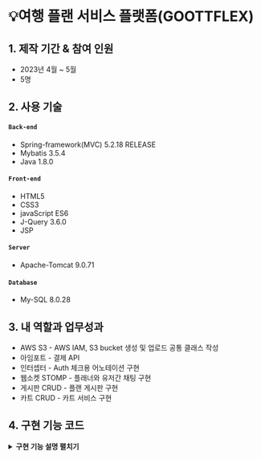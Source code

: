 # 💡여행 플랜 서비스 플랫폼(GOOTTFLEX)



## 1. 제작 기간 & 참여 인원
- 2023년 4월 ~ 5월
- 5명



## 2. 사용 기술
#### `Back-end`
- Spring-framework(MVC) 5.2.18 RELEASE
- Mybatis 3.5.4
- Java 1.8.0

#### `Front-end`
- HTML5 
- CSS3 
- javaScript ES6
- J-Query 3.6.0
- JSP 
#### `Server`
- Apache-Tomcat 9.0.71 
#### `Database`
- My-SQL 8.0.28   


## 3. 내 역할과 업무성과
- AWS S3 - AWS IAM, S3 bucket 생성 및 업로드 공통 클래스 작성
- 아임포트 - 결제 API  
- 인터셉터 - Auth 체크용 어노테이션 구현
- 웹소켓 STOMP - 플래너와 유저간 채팅 구현
- 게시판 CRUD - 플랜 게시판 구현
- 카트 CRUD - 카트 서비스 구현

## 4. 구현 기능 코드 
<details>
<summary><b>구현 기능 설명 펼치기</b></summary>
<div markdown="1">

### 4.1. 전체 흐름

![image](https://user-images.githubusercontent.com/120711406/235872521-33d3533d-7baf-4a72-9449-1253a5e2006d.png)

	
---
	
	
	
### 4.2. AWS S3 - AWS IAM, S3 bucket 생성 및 업로드 공통 클래스 작성

![image](https://user-images.githubusercontent.com/120711406/235873702-5127c63d-19e5-406b-8919-01dd323d2255.png)

<details>
<summary> <b>IAM 권한설정</b> </summary>
	
- IAM 사용자 생성
- 권한으로 AmazonS3FullAccess 추가
	
![image](https://user-images.githubusercontent.com/120711406/235908642-a1dbf375-e3ad-4c73-a6bb-b291ad0f3e58.png)
	
</details>
	
<details>
<summary> <b>버킷 정책 생성</b> </summary>
- 버킷을 사용하기 위해 정책생성
	
![image](https://user-images.githubusercontent.com/120711406/235909022-146e7ec1-4f9d-4f64-a8ec-326a74e954a5.png)
	
</details>
	
<details>
<summary> <b>공통 클래스 구현</b> </summary>
- 이미지 다중 업로드, 삭제 를 위한 공통 클래스를 구현.
	
```java
@Service
public class S3FileUploadService {

    @Autowired
    private final AmazonS3Client amazonS3Client; //아마존 계정정보 propertie파일 -> common-context에서 주입
    @Value("${aws.s3.bucket}")
    private String bucket; //S3버킷정보
    @Value("${aws.s3.bucket.url}") //지역정보
    private String defaultUrl;

    public S3FileUploadService(AmazonS3Client amazonS3Client) {
        this.amazonS3Client = amazonS3Client;
    }

    //생성자 주입
    public List<String> upload(List<MultipartFile> uploadFile) throws IOException {
        List<String> urlList = new ArrayList<>(); //업로드된 url을 받기위한 리스트

        //파일이름 새로만들어서 리스트에 담기
        List<Map<String, String>> fileList = new ArrayList<>();
        for (int i = 0; i < uploadFile.size(); i++) {
            String origName = uploadFile.get(i).getOriginalFilename(); //원 파일이름
            String ext = origName.substring(origName.lastIndexOf('.')); // 확장자
            String saveFileName = getUuid() + ext; //uuid로 새이름 만들기
            Map<String, String> map = new HashMap<>();
            map.put("saveFile", saveFileName);
            fileList.add(map);
        }

        for (int i = 0; i < uploadFile.size(); i++) {
            String url = "";
            File file = new File(System.getProperty("user.dir") + fileList.get(i).get("saveFile"));
            //로컬 현재위치에 임시저장 객체 만듬
            uploadFile.get(i).transferTo(file); //로컬에 파일 임시저장
            uploadOnS3(fileList.get(i).get("saveFile"), file); //업로드
            url = defaultUrl + '/' + fileList.get(i).get("saveFile"); //업로드한 파일의 url주소
            urlList.add(url); //리턴을 위해 담음
            file.delete(); // 임시파일 삭제
        }
        return urlList; //업로드 후 리턴값 (List<String> 타입)
    }

    // UUID만드는 메소드(중간의-는 지워줌)
    private static String getUuid() {
        return UUID.randomUUID().toString().replaceAll("-", "");
    }

    //S3업로드 메소드
    private void uploadOnS3(final String findName, final File file) {
        // AWS S3 전송 객체 생성
        final TransferManager transferManager = new TransferManager(this.amazonS3Client);
        // 요청 객체 생성
        final PutObjectRequest request = new PutObjectRequest(bucket, findName, file);
        // 업로드 시도
        final Upload upload = transferManager.upload(request);

        try {
            upload.waitForCompletion();
        } catch (AmazonClientException | InterruptedException amazonClientException) {
            amazonClientException.printStackTrace();
        }
    }
    //S3 객체 삭제 메소드
    public void deleteFromS3(final String findName) {
        String realFileName = findName.substring(53);
        // 삭제할 객체 생성
        final DeleteObjectRequest deleteRequest = new DeleteObjectRequest(bucket, realFileName);
        // 삭제
        this.amazonS3Client.deleteObject(deleteRequest);
    }

}

```
	
</details>

<details>
<summary> <b>Controller</b> </summary>

- Plan 게시판 Controller 업로드

```java 
  @PostMapping("create")
    public String planPut(PlanDTO planDTO, ImgDTO imgDTO, HttpSession httpSession,
                          @RequestParam("files[]") List<MultipartFile> multipartFile) throws IOException {
        String user = (String) httpSession.getAttribute("user_id");
        planDTO.setUser_id(user);
        int plan_idx = planService.planCreate(planDTO); // 게시글 생성
        if(plan_idx!=0){ // 이미지 파일 생성
            if(multipartFile !=null || !multipartFile.isEmpty()){ // 이미지 파일 있으면
                List<String> imgUrlList = s3FileUploadService.upload(multipartFile); // 서버에 이미지 파일 저장 후 URL값 List에 담기
                planDTO.setPlan_idx(plan_idx); // 게시글 인덱스 set
                planDTO.setP_img(imgUrlList); // 이미지 url set
                boolean success = this.planService.planImgCreate(planDTO); // 이미지 저장 성공
                if(success){
                    return "redirect:/plan/list";
                }
            }
        }
        return "/plan/plan_create";
    }
```
</details>

<details>
<summary> <b>설정</b> </summary>

- 라이브러리 설치
- Key 노출을 피하기 위해 properties 파일 등록 후 클래스 빈설정 생성자 값으로 설정
 
```xml
	   <constructor-arg>
            <bean class="com.amazonaws.auth.BasicAWSCredentials">
                <constructor-arg value="${aws.accessKey}"/>
                <constructor-arg value="${aws.secretKey}"/>
            </bean>
        </constructor-arg>
    </bean>
    <bean id="awsProperties" class="org.springframework.beans.factory.config.PropertiesFactoryBean">
        <property name="location" value="classpath:common.properties"/>
    </bean>
    <bean class="org.springframework.beans.factory.config.PropertyPlaceholderConfigurer">
        <property name="properties" ref="awsProperties"/>
    </bean>
```
</details>

<details>
<summary> <b>어려웠던 점</b> </summary>
	
- AWS를 처음 다루게되어 개념이해에 어려움이 있었음.
- AWS는 업데이트가 빠르기 때문에 최신 정보를 찾기가 힘들었음. (대부분의 메뉴가 변경되었음)
- Spring Legacy 프로젝트는 Spring boot 에 비해 properties나 yalm파일을 활용하기 복잡했음.
- IAM 사용자 키가 깃허브에 노출되었을땐 AWS에서 메일로 경고만 주는것 뿐만 아니라, 권한을 변경해버린다.
- AWS에서는 키가 노출되었을 경우, 사용자 삭제후 재생성을 추천한다. (키발급만 다시하는것 보다) (항상 주의하자)

</details>
  
<details>
<summary> <b>앞으로 해야될 것</b> </summary>
	
- AWS RDS 테스트중 추가 결제가 되었음. 학습이 더 필요함.
- 깃허브 액션과 S3 EC2 연계로 CICD구현(진행중)
- EC2 학습 진행중 리눅스 학습의 필요성을 느낌.
	
</details>


---	
	
	
	
### 4.3. 아임포트 결제 API 

![image](https://user-images.githubusercontent.com/120711406/235916623-f8144c4f-73a0-4765-86eb-a0d9c3f4c2b4.png)
	
<details>
<summary> <b>공통 클래스 구현</b> </summary>

- 실제 결제한 가격이 고지된 가격과 동일한지 검증
- 검증후 결제정보를 DB에 저장
	
```java
@RestController
public class PaymentController {
    private final IamportClient iamportClient;
    private final PaymentService paymentService;

    public PaymentController(IamportClient iamportClient, PaymentService paymentService) {
        this.iamportClient = iamportClient;
        this.paymentService = paymentService;
    }

    // 결제 서버검증(실제 결제한 가격이 고지된 가격과 동일한지 검증)
    @PostMapping("/verifyIamport/{imp_uid}")
    public IamportResponse<Payment> paymentByUid(@PathVariable(value = "imp_uid") String imp_uid) throws IamportResponseException, IOException {
        return iamportClient.paymentByImpUid(imp_uid);
    }

    // 결제정보 DB입력
    @PostMapping(value = "/payment/confirm", consumes = "application/json")
    public Map<String, Object> paymentConfirm(@RequestBody PayDTO payDTO) {
        System.out.println(payDTO.toString());
        boolean checkPayment = paymentService.pay(payDTO);
        Map<String, Object> map = new HashMap<String, Object>();
        if (checkPayment) {
            paymentService.saleCount(payDTO);
            map.put("msg", "결제성공");
        } else {
            map.put("msg", "결제실패");
        }
        return map;
    }
}
```
	
</details>
  
<details>
<summary> <b>JavaScript</b> </summary>

  
- 아임포트 결제, ajax 콜백함수 구현

```javascript
// 2023.04.23 길영준
// 카카오페이 결제
    const price = $('#price').val(); // 가격
    const name = $('#title').val(); //플랜명
    const buyer = $('.session').val(); //구매자아이디
    const planner = $('#planner').val(); // 플래너아이디
    const plan_idx = $('.plan_idx').val(); //플랜 pk
    // 아임포트 결제 함수
    function kakao() {
        let IMP = window.IMP;
        IMP.init('imp67107132');
        IMP.request_pay({
            pg: 'kakaopay.TC0ONETIME',
            merchant_uid: 'suntour_' + new Date().getTime(), //상점에서 생성한 고유 주문번호
            name: name, // 상품명
            amount: price, // 가격
            buyer_name: buyer // 구매자
        }, function (rsp) { // 검증 로직
            $.ajax({
                type: 'POST',
                url: '/verifyIamport/' + rsp.imp_uid
            }).done(function (result) {
                if (rsp.paid_amount === result.response.amount) {
                    let info = {
                        imp_uid: rsp.imp_uid,
                        merchant_uid: rsp.merchant_uid,
                        buyer_id: buyer,
                        planner_id: planner,
                        plan_idx: plan_idx
                    }
                    $.ajax({//결제 검증 ajax
                        type: 'POST',
                        data: JSON.stringify(info),
                        url: '/payment/confirm',
                        dataType: "json",
                        contentType: 'application/json; charset=utf-8',
                        success: function (result) {
                            alert(result.msg)
                            window.location.reload();
                        },
                        error: function (xhr, status, error) {
                            alert(result.msg)
                            console.log(xhr)
                            console.log(status)
                            console.log(error)
                        }
                    })
                } else {
                    alert("결제실패" + "에러 : " + rsp.error_code + "에러내용: " + rsp.error_msg);
                }
            })

        });
    }

```
</details>

<details>
<summary> <b>설정</b> </summary>

- 라이브러리 설치
- CDN 적용
- Key 노출을 피하기 위해 properties 파일 등록 후 클래스 빈설정 생성자 값으로 설정
	
```xml
    <bean id="iamport" class="com.siot.IamportRestClient.IamportClient">
        <constructor-arg index="0" value="${iamport.api}"/>
        <constructor-arg index="1" value="${iamport.api_secret}"/>
    </bean>
```
</details>

<details>
<summary> <b>어려웠던 점</b> </summary>

- 아임포트 CDN 버전업 업데이트 내역을 뒤늦게 확인. (더이상 지원하지 않는 파라미터)
- 초반에 성급하게 진행하여, 구조를 잘못 이해함.
- 아임포트에서 발행하는 secret id와 key는 클라이언트 결제정보를 결제사에서 가져오기 위해 있음.
	
</details>
	
<details>
<summary> <b>앞으로 해야될 것</b> </summary>
   
- 더 다양한 API를 사용해 볼것
- 이를 통해 메뉴얼을 이해하고 응용해볼것.
- JavaScript만으로는 왜 데이터조작에 더 취약한지 학습해 볼것.
- 구현 전 API의 버전과 그에맞는 내용을 먼저 인지할 것.

</details>
	

---	
	
	
	
### 4.4. 인터셉트를 활용한 권한 체크 용도 어노테이션 구현

```java
 @Auth(role = Auth.Role.ADMIN)
```

<details>
<summary> <b>기능 설명</b> </summary>
	
- 세션으로 권한체크를 매번 해주는 불편함을 덜기 위해 작성
- 이 어노테이션으로 권한별 메소드 실행(라우팅)이 가능.

 
</details>
  
<details>
<summary> <b>어노테이션 클래스</b> </summary>
	
- Retention : 라이프사이클을 런타임중에만 으로 설정
- Target : 메소드에 어노테이션을 적용시킴
	
```java
@Retention(RUNTIME)
@Target(METHOD)
public @interface Auth {
    public enum Role {ADMIN, USER, PLANNER}

    public Role role() default Role.USER;
}

```
	
</details>
	  
<details>
<summary> <b>인터셉터</b> </summary>

- preHandle 메소드를 오버라이딩 하여 컨트롤러로 가기전에 권한체크를 할 수 있다.
- getMethodAnnotaion 메소드로 만들어둔 권한 어노테이션 클래스를 지정한다.
- 세션에서 받아오는 권한값을 기준으로 조건식을 주어 True는 실행 False는 redirect를 시킨다.

```java
public class AuthInterceptor extends HandlerInterceptorAdapter {
    @Override
    public boolean preHandle(HttpServletRequest request, HttpServletResponse response, Object handler) throws Exception {
        if (!(handler instanceof HandlerMethod)) {
            return true; //메소드핸들러가 아닐때 실행시킴
        }
        HandlerMethod handlerMethod = (HandlerMethod) handler;

        Auth auth = handlerMethod.getMethodAnnotation(Auth.class); //어노테이션클래스 지정
        if (auth == null) {
            return true;    //어노테이션 지정되지 않았으면 실행시킴
        }

        HttpSession httpSession = request.getSession();
        if (httpSession == null) {
            response.sendRedirect(request.getContextPath() + "/user/signin");
            return false; //어노테이션은 있으나 세션이 없으면 리다이렉트
        }
        String authUser = (String) httpSession.getAttribute("auth");
        if (authUser == null) {
            response.sendRedirect(request.getContextPath() + "/user/signin");
            return false; // 세션에 auth 값이 없으면 리다이렉트
        }
        String role = auth.role().toString();
        if ("ADMIN".equals(role)) {
            if (!"auth_a".equals(authUser)) {
                response.sendRedirect(request.getContextPath() + "/user/signin");
                return false; // 롤이 ADMIN 이 아니면 리다이렉트
            }
        }
        if ("PLANNER".equals(role)) {
            if ("auth_a".equals(authUser)) {
                return true; //롤이 어드민이면 통과
            }
            if (!"auth_b".equals(authUser)) {
                response.sendRedirect(request.getContextPath() + "/user/signin");
                return false; //롤이 플래너가 아니면 통과시키지 않음
            }
        }
        return true;    //해당조건이 false가 아니면 진행시킴
    }
}

```
	
</details>
	
<details>
<summary> <b>설정</b> </summary>

- Servlet-context 에 해당 인터셉터를 등록해준다.
	  
```xml
    <interceptors>
        <interceptor>
            <mapping path="/**"/>
            <beans:bean id="authInterceptor" class="com.goott.pj3.common.util.auth.AuthInterceptor"/>
        </interceptor>
    </interceptors>
```

</details>


<details>
<summary> <b>어려웠던 점</b> </summary>

- 간단한 조건 같았지만 생각보다 쓰임을 더 고려해야 했다.
- Target이 메소드가 아닌 클래스로 작성하려 해보았으나, admin Controller의 경우에도 때에따라 필요로 하는 권한이 달랐다.

</details>
	
<details>
<summary> <b>앞으로 해야될 것</b> </summary>

- 쓰임이 반복되는 기능은 어노테이션 작성 으로 대체 가능한지 고려해볼 것.
- preHandle 이외에 postHandle, afterCompletion 도 활용가능한 기능이 있는지 고려해 볼 것.
	
</details>

	
---


	
### 4.5. 웹소켓 STOMP를 활용한 채팅 구현
	
- UI, UX 구현중(2023.05.03 기준)

![image](https://user-images.githubusercontent.com/120711406/235933242-b170f3ec-0c6a-49a2-aa55-1919415c4853.png)

![image](https://user-images.githubusercontent.com/120711406/235933551-b09481a4-da94-4e4f-99b8-c0da315215d3.png)
	
![image](https://user-images.githubusercontent.com/120711406/235934373-a55dfd79-0c46-4100-b829-ae9cfa780935.png)


<details>
<summary> <b>기능 설명</b> </summary>

  - 유저와 판매자 간의 1:1 채팅방 구현
  - 채팅방 목록, 대화로그 저장, 대화 조회 여부 확인, 새로운 메세지 도착 알림 구현

</details>
  
<details>
<summary> <b>STOMP 웹소켓 설정 클래스</b> </summary>
  
- 엔드포인트와 publish subscribe 값 설정
- 소켓JS 사용 설정

```java
@Configuration
@EnableWebSocketMessageBroker//Stomp를 사용하기 위해 선언
public class StompWebSocketConfig implements WebSocketMessageBrokerConfigurer {

    @Override
    public void registerStompEndpoints(StompEndpointRegistry registry) {
        registry.addEndpoint("/stomp/chat") //엔드포인트
                .setAllowedOrigins("http://localhost:8080")
                .withSockJS();
    }

    /*어플리케이션 내부에서 사용할 path를 지정할 수 있음*/
    @Override
    public void configureMessageBroker(MessageBrokerRegistry registry) {
        registry.setApplicationDestinationPrefixes("/pub"); //클라이언트에서 SEND요청을 처리
        registry.enableSimpleBroker("/sub"); //경로에 SimpleBroker를 등록 
                                                            // 해당 경로를 Subscribe하는 client에게 메시지를 전달
        //.enableStompBrokerRelay = SimpleBroker의 기능과 외부 Message Broker( RabbitMQ, ActiveMQ 등 )에 메세지를 전달
    }
}
```
	
</details>

<details>
<summary> <b>Chat Controller</b> </summary>

- 메세지 매핑으로 해당 구독url로 메세지를 전달해준다.
- DTO를 DB에 전달, 메세지 로그를 저장한다.
- 메세지 도착 실시간 알림을 구독 url로 전달해 준다.

```java
@Controller
public class StompChatController {
    private final SimpMessagingTemplate template; //특정 Broker로 메세지를 전달
    private final ChatRoomRepository repository;


    public StompChatController(SimpMessagingTemplate template, ChatRoomRepository repository) {
        this.template = template;
        this.repository = repository;
    }

    //Client가 SEND할 수 있는 경로
    //stompConfig에서 설정한 applicationDestinationPrefixes와 @MessageMapping 경로가 병합됨
    //"/pub/chat/enter"
    @MessageMapping(value = "/chat/enter")
    public void enter(ChatMessageDTO chatMessageDTO) {
        chatMessageDTO.setMsg_content(chatMessageDTO.getSend_id() + "님이 채팅방에 참여하였습니다.");
        template.convertAndSend("/sub/chat/room/" + chatMessageDTO.getMsg_idx(), chatMessageDTO);
    }

    @MessageMapping(value = "/chat/message") //DTO = roomid, message, 보낸사람, 받는사람
    public void message(ChatMessageDTO chatMessageDTO) {
        template.convertAndSend("/sub/chat/room/" + chatMessageDTO.getMsg_idx(), chatMessageDTO);
        repository.saveMessageLog(chatMessageDTO);  //로그 DB에 저장
        //실시간 알람
        String alarmDestination = "/sub/chat/alarm/" + chatMessageDTO.getReceive_id();
        String alarmMessage = chatMessageDTO.getSend_id() + "님의 새로운 메세지";
        template.convertAndSend(alarmDestination, alarmMessage);
    }
}
```

</details>
  
<details>
<summary> <b>Room Controller</b> </summary>

- 채팅방 개설, 실제 채팅방, 목록조회 구현
- 여러 조건을 사용해 어뷰징을 차단

```java
@RequestMapping(value = "/chat")
@Controller
public class RoomController {

    private final ChatRoomRepository repository;

    public RoomController(ChatRoomRepository repository) {
        this.repository = repository;
    }

    //채팅방 목록 조회
    @GetMapping(value = "/rooms/{user_id}")
    public ModelAndView rooms(@PathVariable("user_id") String user_id, HttpSession httpSession, ModelAndView mv) {
        String sessionId = String.valueOf(httpSession.getAttribute("user_id"));
        if (sessionId.equals(user_id)) { //뷰에서 넘어온 user_id와 session user_id를 비교해서 일치하면 채팅방 목록을 보여줌
            mv.setViewName("/plan/rooms");
            if (repository.checkReadOrNot(sessionId) != null) {
                mv.addObject("YorN", repository.checkReadOrNot(sessionId)); // 읽지않은 메세지가 있는지 DB에서 확인
            }
            mv.addObject("list", repository.findAllRooms(sessionId)); //세션아이디가 가지고 있는 모든 채팅방 리스트 가져오기
        } else {
            mv.setViewName("redirect:/user/signin");    //일치하지 않으면 로그인페이지로 보냄
        }
        return mv;
    }

    //채팅방 개설
    @PostMapping(value = "/room") //form으로 받는데이터 = send_id & receive_id
    public String create(ChatRoomDTO chatRoomDTO, ModelAndView mv) {
        if (chatRoomDTO.getSend_id().equals(chatRoomDTO.getReceive_id())) {
            return "redirect:/plan/list";   // 플래너가 본인에게 채팅 요청했을시
        }
        ChatRoomDTO formData = chatRoomDTO; // 폼에서 받아온 dto
        System.out.println("폼으로 받아온 dto : " + formData.toString());

        if (repository.findRoomByName(formData) != null) {  //이미 해당 플래너와 채팅방이 존재하면 존재하는 방으로 이동시킴
            int msg_idx = repository.findRoomByName(formData).getMsg_idx();
            System.out.println("방이 존재할때 가져온 방 idx : " + msg_idx);
            return "redirect:/chat/room/" + msg_idx;
        } else {                                             //없다면 새로 생성해주고 방으로 이동
            repository.createChatRoomDTO(formData);
            int msg_idx = chatRoomDTO.getMsg_idx();
            System.out.println("방만들고 받아온 idx : " + chatRoomDTO.getMsg_idx());
            return "redirect:/chat/room/" + msg_idx;
        }
    }

    // 실제 채팅방
    @GetMapping("/room/{msg_idx}")
    public String getRoom(@PathVariable("msg_idx") int msg_idx, Model model, HttpSession httpSession) {
        String sessionAuth = String.valueOf(httpSession.getAttribute("auth"));
        String user = "";
        String planner = "";
        if (sessionAuth.equals("auth_c")) { //무분별한 겟요청으로 채팅방 열람을 막기위해 세션아이디를 가져옴
            user = String.valueOf(httpSession.getAttribute("user_id")); // 유저 일때 아이디
            System.out.println("유저아이디 : " + user);
        } else if (sessionAuth.equals("auth_b")) {
            planner = String.valueOf(httpSession.getAttribute("user_id"));  // 플래너 일때 아이디
            System.out.println("플래너아이디 : " + planner);
        } else {
            return "redirect:/main"; // 둘다 아니면 메인으로
        }
        ChatRoomDTO chatRoomDTO = new ChatRoomDTO();
        chatRoomDTO.setMsg_idx(msg_idx);
        chatRoomDTO = repository.findRoomById(chatRoomDTO);
        if (chatRoomDTO.getSend_id().equals(user)
                || chatRoomDTO.getReceive_id().equals(planner)) { // 보낸아이디와 세션유저아이디가 맞거나
            int roomID = chatRoomDTO.getMsg_idx();
            if (repository.findMessageLog(roomID) != null) {  //로그를 찾아왔을때
                //세션값이 receive_id 일때 N-> Y 메세지 읽음 표시
                Map<String, String> map = new HashMap<>();
                map.put("msg_idx", String.valueOf(roomID));
                map.put("session_id", String.valueOf(httpSession.getAttribute("user_id")));
                repository.readNtoY(map);
                model.addAttribute("chatLog", repository.findMessageLog(roomID)); //로그 불러오기
                model.addAttribute("room", chatRoomDTO);  // 받은아이디와 세션플래너아이디가 맞으면
                return "/plan/room";
            } else { //로그가 없을때
                model.addAttribute("room", chatRoomDTO);  // 받은아이디와 세션플래너아이디가 맞으면
                return "/plan/room";
            }
        } else {
            return "redirect:/main";                            // 아닐경우 메인으로
        }
    }
} 
```

</details>
  
<details>
<summary> <b>Repository</b> </summary>

- 모든 채팅방조회, 로그저장, 로그조회, 조건과 일치하는 채팅방 조회 등을 구현한다.

```java
@Repository
public class ChatRoomRepository {
    private Map<String, ChatRoomDTO> chatRoomDTOMap;
    final
    SqlSession session;

    public ChatRoomRepository(SqlSession session) {
        this.session = session;
    }

    //채팅방 만들기
    public void createChatRoomDTO(ChatRoomDTO chatRoomDTO) {
        session.insert("chat.create", chatRoomDTO);
    }

    // 소유하고있는 모든 채팅방 리스트 가져오기
    public List<ChatRoomDTO> findAllRooms(String user_id) {
        return session.selectList("chat.findAllRooms", user_id);
    }

    // 채팅방ID로 채팅찾기
    public ChatRoomDTO findRoomById(ChatRoomDTO chatRoomDTO) {
        return session.selectOne("chat.findRoomById", chatRoomDTO);
    }

    // 보내는 사람 받는사람 이름으로 채팅방이 이미 존재하는지 확읺하고
    // 있다면 채팅방ID를 리턴한다
    public ChatRoomDTO findRoomByName(ChatRoomDTO chatRoomDTO) {
        return session.selectOne("chat.findRoomByName", chatRoomDTO);
    }

    //메세지로그 저장
    public void saveMessageLog(ChatMessageDTO chatMessageDTO) {
        session.insert("chat.saveMessageLog", chatMessageDTO);
    }
    //메세지로그 불러오기
    public List<ChatMessageDTO> findMessageLog(int msg_idx) {
        return session.selectList("chat.findMessageLog", msg_idx);
    }
    //읽었나 안읽었나 확인
    public void readNtoY(Map<String, String> map) {
        session.update("chat.readNtoY", map);
    }
    // 채팅방 생성시 안읽은 메세지가 있는방 표시
    public List<ChatRoomDTO> checkReadOrNot(String sessionId) {
        ChatRoomDTO chatRoomDTO = new ChatRoomDTO();
        System.out.println(session.selectList("chat.checkReadorNot", sessionId));
        chatRoomDTO.setReceive_id(sessionId);
        return session.selectList("chat.checkReadorNot", chatRoomDTO);
    }
}
```

</details>



<details>
<summary> <b>SQL</b> </summary>

- mybatis 활용

```xml
<?xml version="1.0" encoding="UTF-8"?>
<!DOCTYPE mapper PUBLIC "-//mybatis.org//DTD Mapper 3.0//EN" "http://mybatis.org/dtd/mybatis-3-mapper.dtd">
<mapper namespace="chat">
    <insert id="create" parameterType="com.goott.pj3.common.util.chat.ChatRoomDTO"
            useGeneratedKeys="true" keyProperty="msg_idx">
        INSERT INTO msg (send_id, receive_id, msg_img, msg_content)
        SELECT #{send_id}, #{receive_id}, '', ''
        FROM DUAL
        WHERE NOT #{send_id} = #{receive_id}
          AND NOT EXISTS (SELECT msg_idx
                          FROM msg
                          WHERE (send_id = #{send_id} AND receive_id = #{receive_id})
                             OR (send_id = #{receive_id} AND receive_id = #{send_id}))
    </insert>
    <!--방id로 채팅방 찾기-->
    <select id="findRoomById" resultType="com.goott.pj3.common.util.chat.ChatRoomDTO">
        SELECT msg_idx, send_id, receive_id, create_date
        FROM msg
        WHERE msg_idx = #{msg_idx}
    </select>
    <!--해당 유저의 모든 방 찾기-->
    <select id="findAllRooms" resultType="com.goott.pj3.common.util.chat.ChatRoomDTO">
        SELECT msg_idx, send_id, receive_id, msg_img, msg_content, create_date
        FROM msg
        WHERE send_id = #{user_id}
           OR receive_id = #{user_id}
        ORDER BY msg_idx DESC
    </select>
    <!--유저이름으로 채팅방 찾기-->
    <select id="findRoomByName" resultType="com.goott.pj3.common.util.chat.ChatRoomDTO">
        SELECT msg_idx, send_id, receive_id
        FROM msg
        WHERE (send_id = #{send_id} AND receive_id = #{receive_id})
           OR (send_id = #{receive_id} AND receive_id = #{send_id})
    </select>
    <!--메세지 로그 저장 (이미지는 추후)-->
    <insert id="saveMessageLog" parameterType="com.goott.pj3.common.util.chat.ChatMessageDTO">
        INSERT INTO msg_log(msg_idx, send_id, receive_id, msg_content, msg_img)
        VALUES (#{msg_idx}, #{send_id}, #{receive_id}, #{msg_content}, '없음')
    </insert>
    <!--메세지 로그 찾아오기-->
    <select id="findMessageLog" resultType="com.goott.pj3.common.util.chat.ChatMessageDTO">
        SELECT msg_idx, send_id, receive_id, msg_img, msg_content, create_date, read_yn
        FROM (SELECT msg_idx, send_id, receive_id, msg_img, msg_content, create_date, read_yn
              FROM msg_log
              WHERE msg_idx=#{msg_idx}
              ORDER BY create_date DESC
              LIMIT 10) as sub
        ORDER BY create_date ASC
    </select>
    <!--읽었나 확인-->
    <update id="readNtoY">
        UPDATE  msg_log
        SET read_yn = 'y'
        WHERE msg_idx = #{msg_idx} AND receive_id = #{session_id}
    </update>
    <!--채팅방 리스트 생성시 안읽은 메세지가 있는 방을 표시해줌-->
    <select id="checkReadorNot" resultMap="msgidxResultMap">
        SELECT msg_idx
        FROM msg_log
        WHERE receive_id = #{receive_id}
          AND read_yn = 'n'
    </select>
    <resultMap id="msgidxResultMap" type="com.goott.pj3.common.util.chat.ChatRoomDTO">
        <collection property="msg_idx" column="msg_idx" javaType="List" ofType="Integer">
            <result column="msg_idx"/>
        </collection>
    </resultMap>
</mapper>

```

</details>
	  
<details>
<summary> <b>DTO</b> </summary>

- 메세지를 위한 DTO, 채팅방을 위한 DTO 2개를 작성.

</details>
	
<details>
<summary> <b>JSP</b> </summary>
	
- 방 목록
	
```jsp
<c:forEach items="${list}" var="room">
                <c:if test="${sessionScope.user_id == room.send_id}">
                    <li><a href="/chat/room/${room.msg_idx}" id="room-name">${room.receive_id} 와 대화하기</a></li>
                    <div id="msgArea"></div>
                    <p>채팅 생성날짜 :${room.create_date}</p>
                    <c:forEach items="${YorN}" var="test">
                        <c:if test="${test.msg_idx eq room.msg_idx}">
                            <p>읽지않은 메세지가 있습니다.</p>
                        </c:if>
                    </c:forEach>
                </c:if>
                <c:if test="${sessionScope.user_id == room.receive_id}">
                    <li><a href="/chat/room/${room.msg_idx}" id="room-name2">${room.send_id} 와 대화하기</a></li>
                    <div id="msgArea"></div>
                    <p>채팅 생성날짜 :${room.create_date}</p>
                    <c:forEach items="${YorN}" var="test">
                        <c:if test="${test.msg_idx eq room.msg_idx}">
                            <p>읽지않은 메세지가 있습니다.</p>
                        </c:if>
                    </c:forEach>
                </c:if>
            </c:forEach>
```
	
- 채팅방

```jsp
        <c:forEach var="log" items="${chatLog}">
            <c:if test="${log.send_id == sessionScope.user_id}">
                <div class='col-6'>
                    <div class='alert alert-secondary'>
                        <b> ${log.send_id} : ${log.msg_content}</b>
                        <fmt:formatDate pattern="MM-dd HH:mm" value="${log.create_date}"/>
                        <p>${log.read_yn}</p>
                    </div>
                </div>
            </c:if>
            <c:if test="${log.send_id != sessionScope.user_id}">
                <div class='col-6'>
                    <div class='alert alert-warning'>
                        <b> ${log.send_id} : ${log.msg_content} </b>
                        <fmt:formatDate pattern="MM-dd HH:mm" value="${log.create_date}"/>
                    </div>
                </div>
            </c:if>
        </c:forEach>
```

</details>
	
<details>
<summary> <b>JavaScript</b> </summary>
	
- 방 목록
	
```javascript
    let alarmLaunched = false;
    $(document).ready(function () {
        let sockJs = new SockJS("/stomp/chat");
        let stomp = Stomp.over(sockJs);
        stomp.connect({}, function () {
            console.log("STOMP Connection")
            stomp.subscribe("/sub/chat/alarm/" + '${sessionScope.user_id}', function (chat) {
                if (!alarmLaunched) {
                    let msg = chat.body
                    console.log(msg)
                    var str = `<div class='col-6'><div class='alert alert-secondary'><input id="alert"  value="\${chat.body}\"></div></div>`;
                    $("#msgArea").append(str);
                    alarmLaunched = true;
                }
            });
        });
    });
```

- 채팅방

```javascript
    $(document).ready(function () {

        let roomId = '${room.msg_idx}';
        let username = '${sessionScope.user_id}';
        let receiveName = '';
        if (username === '${room.send_id}') {
            receiveName = '${room.receive_id}';
        } else {
            receiveName = '${room.send_id}';
        }

        console.log(roomId + ", " + username);

        let sockJs = new SockJS("/stomp/chat");
        //1. SockJS를 내부에 들고있는 stomp를 내어줌
        let stomp = Stomp.over(sockJs);

        //2. connection이 맺어지면 실행
        stomp.connect({}, function () {
            console.log("STOMP Connection")

            //4. subscribe(path, callback)으로 메세지를 받을 수 있음
            stomp.subscribe("/sub/chat/room/" + roomId, function (chat) {
                var content = JSON.parse(chat.body);

                var writer = content.send_id;
                var str = '';

                    let date = new Date().toLocaleString()
                if (writer === username) {
                    str = "<div class='col-6'>";
                    str += "<div class='alert alert-secondary'>";
                    str += "<b>" + writer + " : " + content.msg_content +"</b>";
                    str += "<p>" + date + "</p>"
                    str += "</div></div>";
                    $("#msgArea").append(str);
                } else {
                    str = "<div class='col-6'>";
                    str += "<div class='alert alert-warning'>";
                    str += "<b>" + writer + " : " + content.msg_content +  "</b>";
                    str += "<p>" + date + "</p>";
                    str += "</div></div>";
                    $("#msgArea").append(str);
                }

                // $("#msgArea").append(str);
            });

            //3. send(path, header, message)로 메세지를 보낼 수 있음
            stomp.send('/pub/chat/enter', {}, JSON.stringify({msg_idx: roomId, send_id: username}))
        });

        $("#button-send").on("click", function (e) {
            var msg = document.getElementById("msg");

            console.log(username + ":" + msg.value);
            stomp.send('/pub/chat/message', {}, JSON.stringify({
                msg_idx: roomId,
                msg_content: msg.value,
                send_id: username,
                receive_id: receiveName
            }));
            msg.value = '';
        });
    });
```
	
</details>
	

<details>
<summary> <b>설정</b> </summary>
  
- 라이브러리 설치

```xml
		<dependency>
			<groupId>org.springframework</groupId>
			<artifactId>spring-messaging</artifactId>
			<version>5.2.18.RELEASE</version>
		</dependency>
		<!-- https://mvnrepository.com/artifact/org.webjars/stomp-websocket -->
		<dependency>
			<groupId>org.webjars</groupId>
			<artifactId>stomp-websocket</artifactId>
			<version>2.3.4</version>
		</dependency>
```

</details>
  


<details>
<summary> <b>어려웠던 점</b> </summary>

- 간단한 1:1 대화는 기본 websocket을 활용하였다.
- 여러개의 채팅방이 필요 했으므로, 코드가 복잡해지기 시작했다. (자료구조가 복잡해졌다.)
- 고로, STOMP를 이용해 처음부터 다시 작성해야 했다. (웹소켓을 어느정도 이해한 후라 이해하기 수월했다.)
- 가장 어려운 점은 STOMP 구현 후에 고려해야 할  조건 이었다.(로그를 불러오거나 저장, 조건에 의해 방 생성제한 혹은 생성, 읽음확인 등등)

</details>
	
<details>
<summary> <b>앞으로 해야될 것</b> </summary>

- 코드를 깔끔하게 정리하는 습관을 들이자.
- Controller 와 Service에서 해야할 것들을 잘 구분해야 된다.
- 조건이 어떻게하면 더 간단할지 생각해봐야 한다.
- 읽음표시 기능이 아직 완벽하지 않으며, 채팅방 나가기를 구현해야한다. 
- 웹소켓으로 다중채팅을 구현하려고 했을때 알고리즘 학습의 중요성을 알게되었다.

</details>

	
---	
	
	
	
### 4.6. 게시판 CRUD

<details>
<summary> <b>프로필 이미지 등록/변경</b> </summary>

</details>


<details>
<summary> <b>DTO</b> </summary>


</details>

<details>
<summary> <b>Service / ServiceImpl</b> </summary>
  

</details>
	  
<details>
<summary> <b>DAO</b> </summary>
  

</details>
  
<details>
<summary> <b>XML</b> </summary>

</details>


<details>
<summary> <b>네비바 이미지 출력</b> </summary>

  
</details>

<details>
<summary> <b>프로필 이미지 등록/변경</b> </summary>

</details>



